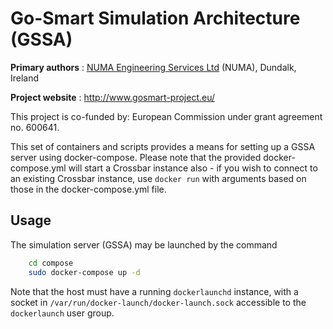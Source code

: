 Go-Smart Simulation Architecture (GSSA)
=======================================

**Primary authors** : [NUMA Engineering Services Ltd](http://www.numa.ie) (NUMA), Dundalk, Ireland

**Project website** : http://www.gosmart-project.eu/

This project is co-funded by: European Commission under grant agreement no. 600641.

This set of containers and scripts provides a means for setting up a GSSA server using docker-compose.
Please note that the provided docker-compose.yml will start a Crossbar instance also - if you wish to
connect to an existing Crossbar instance, use `docker run` with arguments based on those in the
docker-compose.yml file.

Usage
-----

The simulation server (GSSA) may be launched by the command

```sh
    cd compose
    sudo docker-compose up -d
```

Note that the host must have a running `dockerlaunchd` instance, with a socket in
`/var/run/docker-launch/docker-launch.sock` accessible to the `dockerlaunch`
user group.
